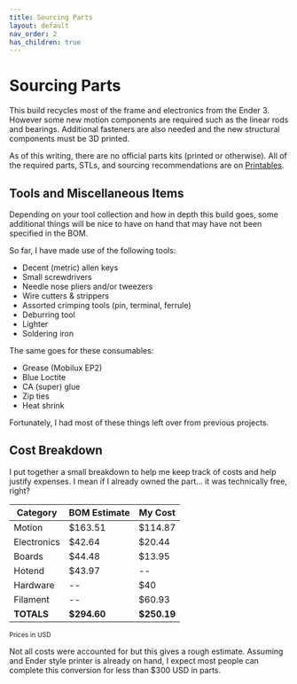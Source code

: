 ```yaml
---
title: Sourcing Parts
layout: default
nav_order: 2
has_children: true
---
```


# Sourcing Parts

This build recycles most of the frame and electronics from the Ender 3. However some new motion components are required such as the linear rods and bearings. Additional fasteners are also needed and the new structural components must be 3D printed.

As of this writing, there are no official parts kits (printed or otherwise). All of the required parts, STLs, and sourcing recommendations are on [Printables](https://www.printables.com/model/469280-ender-3-ng-corexy-beta).

## Tools and Miscellaneous Items

Depending on your tool collection and how in depth this build goes, some additional things will be nice to have on hand that may have not been specified in the BOM.

So far, I have made use of the following tools:

* Decent (metric) allen keys
* Small screwdrivers
* Needle nose pliers and/or tweezers
* Wire cutters & strippers
* Assorted crimping tools (pin, terminal, ferrule)
* Deburring tool
* Lighter
* Soldering iron

The same goes for these consumables:

* Grease (Mobilux EP2)
* Blue Loctite
* CA (super) glue
* Zip ties
* Heat shrink

Fortunately, I had most of these things left over from previous projects. 

## Cost Breakdown

I put together a small breakdown to help me keep track of costs and help justify expenses. I mean if I already owned the part... it was technically free, right?

| Category    | BOM Estimate | My Cost |
|-------------|--------------|---------|
| Motion      | $163.51       | $114.87  | 
| Electronics | $42.64        | $20.44   | 
| Boards      | $44.48        | $13.95   |
| Hotend      | $43.97        | --       |
| Hardware    | --            | $40      |
| Filament    | --            | $60.93   |
| **TOTALS**      | **$294.60**       | **$250.19**  |

<small>Prices in USD</small>

Not all costs were accounted for but this gives a rough estimate. Assuming and Ender style printer is already on hand, I expect most people can complete this conversion for less than $300 USD in parts.